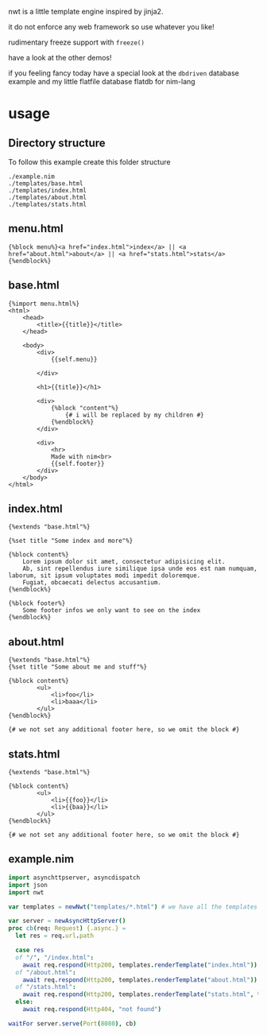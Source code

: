 nwt is a little template engine inspired by jinja2.

it do not enforce any web framework so use whatever you like!

rudimentary freeze support with `freeze()`

have a look at the other demos!

if you feeling fancy today have a special look at the `dbdriven` database example and my little flatfile database flatdb for nim-lang


usage
=====


Directory structure
-----------------------

To follow this example create this folder structure

```
./example.nim
./templates/base.html
./templates/index.html
./templates/about.html
./templates/stats.html
```



menu.html
----------

```jinja
{%block menu%}<a href="index.html">index</a> || <a href="about.html">about</a> || <a href="stats.html">stats</a>{%endblock%}
```

base.html
----------

```jinja
{%import menu.html%}
<html>
	<head>
		<title>{{title}}</title>
	</head>

	<body>
		<div>
			{{self.menu}} 

		</div>

		<h1>{{title}}</h1>

		<div>
			{%block "content"%}
				{# i will be replaced by my children #}
			{%endblock%}
		</div>

		<div>
			<hr> 
			Made with nim<br>
			{{self.footer}}
		</div>
	</body>
</html>
```


index.html
-----------

```jinja
{%extends "base.html"%}

{%set title "Some index and more"%}

{%block content%}
	Lorem ipsum dolor sit amet, consectetur adipisicing elit. 
	Ab, sint repellendus iure similique ipsa unde eos est nam numquam, laborum, sit ipsum voluptates modi impedit doloremque. 
	Fugiat, obcaecati delectus accusantium.
{%endblock%}

{%block footer%}
	Some footer infos we only want to see on the index
{%endblock%}
```



about.html
-----------

```jinja
{%extends "base.html"%}
{%set title "Some about me and stuff"%}

{%block content%}
		<ul>
			<li>foo</li>
			<li>baaa</li>
		</ul>
{%endblock%}

{# we not set any additional footer here, so we omit the block #}
```

stats.html
-----------

```jinja
{%extends "base.html"%}

{%block content%}
		<ul>
			<li>{{foo}}</li>
			<li>{{baa}}</li>
		</ul>
{%endblock%}

{# we not set any additional footer here, so we omit the block #}
```


example.nim
------------

```nim
import asynchttpserver, asyncdispatch
import json
import nwt

var templates = newNwt("templates/*.html") # we have all the templates in a folder called "templates"

var server = newAsyncHttpServer()
proc cb(req: Request) {.async.} =
  let res = req.url.path

  case res 
  of "/", "/index.html":
    await req.respond(Http200, templates.renderTemplate("index.html"))  
  of "/about.html":
    await req.respond(Http200, templates.renderTemplate("about.html"))
  of "/stats.html":
    await req.respond(Http200, templates.renderTemplate("stats.html", %* {"title": "some variables from nim", "foo": "Foo!", "baa": "Baa!"}))  
  else:
    await req.respond(Http404, "not found")

waitFor server.serve(Port(8080), cb) 
```
